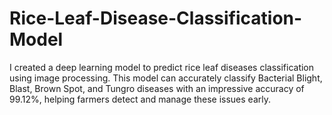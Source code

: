 # Rice-Leaf-Disease-Classification-Model
I created a deep learning model to predict rice leaf diseases classification using image processing. This model can accurately classify Bacterial Blight, Blast, Brown Spot, and Tungro diseases with an impressive accuracy of 99.12%, helping farmers detect and manage these issues early.
